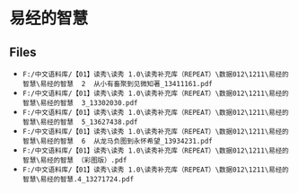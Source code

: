 # 易经的智慧

## Files

- `F:/中文语料库/【01】读秀\读秀 1.0\读秀补充库（REPEAT）\数据012\1211\易经的智慧\易经的智慧  2  从小有畜聚到见微知著_13411161.pdf`
- `F:/中文语料库/【01】读秀\读秀 1.0\读秀补充库（REPEAT）\数据012\1211\易经的智慧\易经的智慧  3_13302030.pdf`
- `F:/中文语料库/【01】读秀\读秀 1.0\读秀补充库（REPEAT）\数据012\1211\易经的智慧\易经的智慧  5_13627438.pdf`
- `F:/中文语料库/【01】读秀\读秀 1.0\读秀补充库（REPEAT）\数据012\1211\易经的智慧\易经的智慧  6  从龙马负图到永怀希望_13934231.pdf`
- `F:/中文语料库/【01】读秀\读秀 1.0\读秀补充库（REPEAT）\数据012\1211\易经的智慧\易经的智慧 （彩图版）.pdf`
- `F:/中文语料库/【01】读秀\读秀 1.0\读秀补充库（REPEAT）\数据012\1211\易经的智慧\易经的智慧.4_13271724.pdf`
